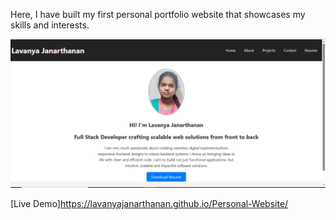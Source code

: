 Here, I have built my first personal portfolio website that showcases my skills and interests.

![Webpage](https://github.com/LavanyaJanarthanan/Personal-Website/blob/main/webpage.png)


[Live Demo]https://lavanyajanarthanan.github.io/Personal-Website/
